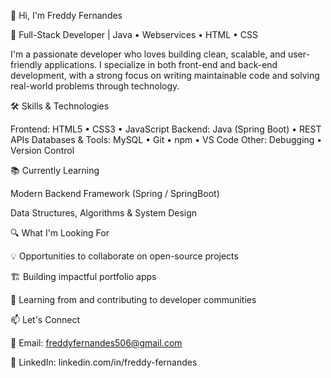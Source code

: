 👋 Hi, I'm Freddy Fernandes

🚀 Full-Stack Developer | Java • Webservices • HTML • CSS

I'm a passionate developer who loves building clean, scalable, and user-friendly applications. I specialize in both front-end and back-end development, with a strong focus on writing maintainable code and solving real-world problems through technology.

🛠 Skills & Technologies

Frontend: HTML5 • CSS3 • JavaScript
Backend: Java (Spring Boot) • REST APIs
Databases & Tools: MySQL • Git • npm • VS Code
Other: Debugging • Version Control

📚 Currently Learning

Modern Backend Framework (Spring / SpringBoot)

Data Structures, Algorithms & System Design

🔍 What I'm Looking For

💡 Opportunities to collaborate on open-source projects

🏗 Building impactful portfolio apps

🧠 Learning from and contributing to developer communities

📫 Let's Connect

📧 Email: freddyfernandes506@gmail.com

💼 LinkedIn: linkedin.com/in/freddy-fernandes
